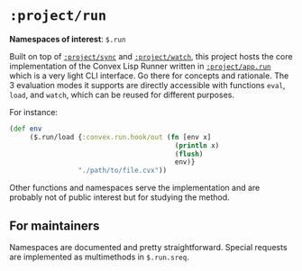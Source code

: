 # `:project/run`

**Namespaces of interest**: `$.run`

Built on top of [`:project/sync`](../sync) and [`:project/watch`](../watch), this project hosts the core implementation of the Convex Lisp Runner
written in [`:project/app.run`](../app/run) which is a very light CLI interface. Go there for concepts and rationale. The 3 evaluation modes it
supports are directly accessible with functions `eval`, `load`, and `watch`, which can be reused for different purposes.

For instance:

```clojure
(def env
     ($.run/load {:convex.run.hook/out (fn [env x]
                                         (println x)
                                         (flush)
                                         env)}
                 "./path/to/file.cvx"))
```

Other functions and namespaces serve the implementation and are probably not of public interest but for studying the method.


## For maintainers

Namespaces are documented and pretty straightforward. Special requests are implemented as multimethods in `$.run.sreq`.
